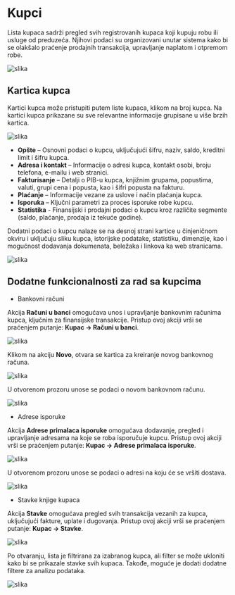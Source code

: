 # **Kupci**

Lista kupaca sadrži pregled svih registrovanih kupaca koji kupuju robu ili usluge od preduzeća. Njihovi podaci su organizovani unutar sistema kako bi se olakšalo praćenje prodajnih transakcija, upravljanje naplatom i otpremom robe.

![slika](../assets/KupciSlike/Lista.png)

## Kartica kupca

Kartici kupca može pristupiti putem liste kupaca, klikom na broj kupca. Na kartici kupca prikazane su sve relevantne informacije grupisane u više brzih kartica.

![slika](../assets/KupciSlike/Kartica.png)

- **Opšte** – Osnovni podaci o kupcu, uključujući šifru, naziv, saldo, kreditni limit i šifru kupca.
- **Adresa i kontakt** – Informacije o adresi kupca, kontakt osobi, broju telefona, e-mailu i web stranici.
- **Fakturisanje** – Detalji o PIB-u kupca, knjižnim grupama, popustima, valuti, grupi cena i popusta, kao i šifri popusta na fakturu.
- **Plaćanje** – Informacije vezane za uslove i način plaćanja kupca.
- **Isporuka** –  Ključni parametri za proces isporuke robe kupcu.
- **Statistika** - Finansijski i prodajni podaci o kupcu kroz različite segmente (saldo, plaćanje, prodaja iz tekuće godine).

Dodatni podaci o kupcu nalaze se na desnoj strani kartice u činjeničnom okviru i uključuju sliku kupca, istorijske podatake, statistiku, dimenzije, kao i mogućnost dodavanja dokumenata, beležaka i linkova ka web stranicama.

![slika](../assets/KupciSlike/Okvir.png)

## Dodatne funkcionalnosti za rad sa kupcima

- Bankovni računi

Akcija **Računi u banci** omogućava unos i upravljanje bankovnim računima kupca, ključnim za finansijske transakcije. Pristup ovoj akciji vrši se praćenjem putanje: **Kupac -> Računi u banci**.

![slika](../assets/KupciSlike/Racun.png)

Klikom na akciju **Novo**, otvara se kartica za kreiranje novog bankovnog računa.

![slika](../assets/KupciSlike/Novo.png)

U otvorenom prozoru unose se podaci o novom bankovnom računu.

![slika](../assets/KupciSlike/NoviRacun.png)

- Adrese isporuke

Akcija **Adrese primalaca isporuke** omogućava dodavanje, pregled i upravljanje adresama na koje se roba isporučuje kupcu. Pristup ovoj akciji vrši se praćenjem putanje: **Kupac -> Adrese primalaca isporuke**.

![slika](../assets/KupciSlike/Adresa.png)

U otvorenom prozoru unose se podaci o adresi na koju će se vršiti dostava.

![slika](../assets/KupciSlike/Adrese2.png)

- Stavke knjige kupaca

Akcija **Stavke** omogućava pregled svih transakcija vezanih za kupca, uključujući fakture, uplate i dugovanja. Pristup ovoj akciji vrši se praćenjem putanje: **Kupac -> Stavke**.

![slika](../assets/KupciSlike/Stavke.png)

Po otvaranju, lista je filtrirana za izabranog kupca, ali filter se može ukloniti kako bi se prikazale stavke svih kupaca. Takođe, moguće je dodati dodatne filtere za analizu podataka.

![slika](../assets/KupciSlike/Stavke2.png)
